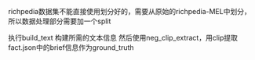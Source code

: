 richpedia数据集不能直接使用划分好的，需要从原始的richpedia-MEL中划分，所以数据处理部分需要加一个split

执行build_text 构建所需的文本信息
然后使用neg_clip_extract，用clip提取fact.json中的brief信息作为ground_truth
